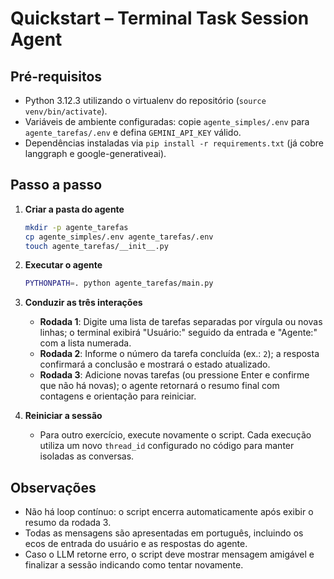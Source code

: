# Quickstart – Terminal Task Session Agent

## Pré-requisitos
- Python 3.12.3 utilizando o virtualenv do repositório (`source venv/bin/activate`).
- Variáveis de ambiente configuradas: copie `agente_simples/.env` para `agente_tarefas/.env` e defina `GEMINI_API_KEY` válido.
- Dependências instaladas via `pip install -r requirements.txt` (já cobre langgraph e google-generativeai).

## Passo a passo

1. **Criar a pasta do agente**
   ```bash
   mkdir -p agente_tarefas
   cp agente_simples/.env agente_tarefas/.env
   touch agente_tarefas/__init__.py
   ```

2. **Executar o agente**
   ```bash
   PYTHONPATH=. python agente_tarefas/main.py
   ```

3. **Conduzir as três interações**
   - **Rodada 1**: Digite uma lista de tarefas separadas por vírgula ou novas linhas; o terminal exibirá "Usuário:" seguido da entrada e "Agente:" com a lista numerada.
   - **Rodada 2**: Informe o número da tarefa concluída (ex.: `2`); a resposta confirmará a conclusão e mostrará o estado atualizado.
   - **Rodada 3**: Adicione novas tarefas (ou pressione Enter e confirme que não há novas); o agente retornará o resumo final com contagens e orientação para reiniciar.

4. **Reiniciar a sessão**
   - Para outro exercício, execute novamente o script. Cada execução utiliza um novo `thread_id` configurado no código para manter isoladas as conversas.

## Observações
- Não há loop contínuo: o script encerra automaticamente após exibir o resumo da rodada 3.
- Todas as mensagens são apresentadas em português, incluindo os ecos de entrada do usuário e as respostas do agente.
- Caso o LLM retorne erro, o script deve mostrar mensagem amigável e finalizar a sessão indicando como tentar novamente.
